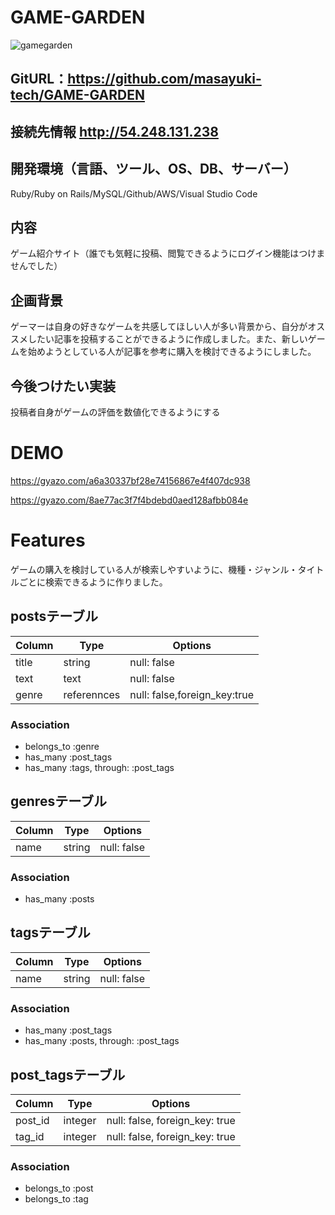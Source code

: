 # GAME-GARDEN

![gamegarden](https://github.com/masayuki-tech/GAME-GARDEN/blob/master/gamegarden_image.png)

## GitURL：https://github.com/masayuki-tech/GAME-GARDEN


## 接続先情報 http://54.248.131.238


## 開発環境（言語、ツール、OS、DB、サーバー）
Ruby/Ruby on Rails/MySQL/Github/AWS/Visual Studio Code

 
## 内容  
ゲーム紹介サイト（誰でも気軽に投稿、閲覧できるようにログイン機能はつけませんでした）

## 企画背景
ゲーマーは自身の好きなゲームを共感してほしい人が多い背景から、自分がオススメしたい記事を投稿することができるように作成しました。また、新しいゲームを始めようとしている人が記事を参考に購入を検討できるようにしました。

## 今後つけたい実装
投稿者自身がゲームの評価を数値化できるようにする

# DEMO
 
https://gyazo.com/a6a30337bf28e74156867e4f407dc938

https://gyazo.com/8ae77ac3f7f4bdebd0aed128afbb084e
 

# Features
 
ゲームの購入を検討している人が検索しやすいように、機種・ジャンル・タイトルごとに検索できるように作りました。


## postsテーブル
|Column|Type|Options|
|------|----|-------|
|title|string|null: false|
|text|text|null: false|
|genre|referennces|null: false,foreign_key:true|
### Association
- belongs_to :genre
- has_many :post_tags
- has_many :tags, through: :post_tags

## genresテーブル
|Column|Type|Options|
|------|----|-------|
|name|string|null: false|
### Association
- has_many :posts

## tagsテーブル
|Column|Type|Options|
|------|----|-------|
|name|string|null: false|
### Association
- has_many :post_tags
- has_many :posts, through: :post_tags

## post_tagsテーブル
|Column|Type|Options|
|------|----|-------|
|post_id|integer|null: false, foreign_key: true|
|tag_id|integer|null: false, foreign_key: true|
### Association
- belongs_to :post
- belongs_to :tag
